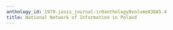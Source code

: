 ```yaml
---
anthology_id: 1979.jasis_journal-ir0anthology0volumeA30A5.4
title: National Network of Information in Poland
---
```

